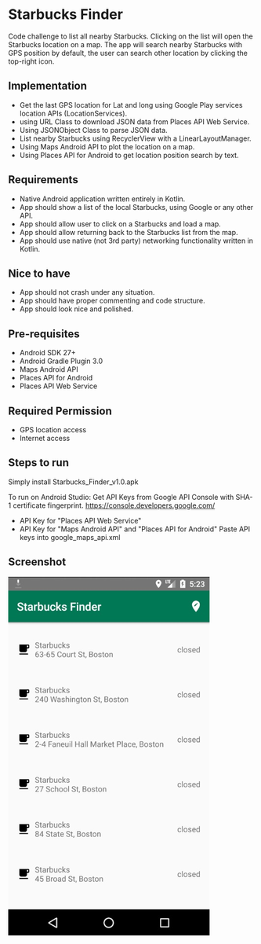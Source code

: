 
Starbucks Finder
====================================

Code challenge to list all nearby Starbucks.
Clicking on the list will open the Starbucks location on a map.
The app will search nearby Starbucks with GPS position by default, the user can search other location
by clicking the top-right icon.


Implementation
------------

- Get the last GPS location for Lat and long using Google Play services location APIs (LocationServices).
- using URL Class to download JSON data from Places API Web Service.
- Using JSONObject Class to parse JSON data.
- List nearby Starbucks using RecyclerView with a LinearLayoutManager.
- Using Maps Android API to plot the location on a map.
- Using Places API for Android to get location position search by text.


Requirements
------------

- Native Android application written entirely in Kotlin.
- App should show a list of the local Starbucks, using Google or any other API.
- App should allow user to click on a Starbucks and load a map.
- App should allow returning back to the Starbucks list from the map.
- App should use native (not 3rd party) networking functionality written in Kotlin.


Nice to have
-------------

- App should not crash under any situation.
- App should have proper commenting and code structure.
- App should look nice and polished.

Pre-requisites
--------------

- Android SDK 27+
- Android Gradle Plugin 3.0
- Maps Android API
- Places API for Android
- Places API Web Service


Required Permission
--------------

- GPS location access
- Internet access

Steps to run
--------------
Simply install Starbucks_Finder_v1.0.apk

To run on Android Studio:
Get API Keys from Google API Console with SHA-1 certificate fingerprint.
https://console.developers.google.com/
- API Key for "Places API Web Service"
- API Key for "Maps Android API" and "Places API for Android"
Paste API keys into google_maps_api.xml

Screenshot
--------------
![Alt text](docs/starbucks_list.jpg?raw=true "Starbucks List")



